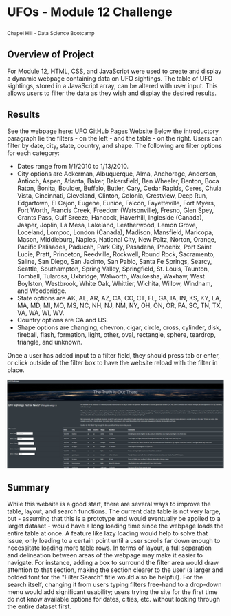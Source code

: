 # UFOs - Module 12 Challenge
<sub>Chapel Hill - Data Science Bootcamp</sub>

## Overview of Project
For Module 12, HTML, CSS, and JavaScript were used to create and display a dynamic webpage containing data on UFO sightings. The table of UFO sightings, stored in a JavaScript array, can be altered with user input. This allows users to filter the data as they wish and display the desired results.

## Results
See the webpage here: [UFO GitHub Pages Website](https://sburton7395.github.io/UFOs/)
Below the introductory paragraph lie the filters - on the left - and the table - on the right. Users can filter by date, city, state, country, and shape. The following are filter options for each category:
- Dates range from 1/1/2010 to 1/13/2010.
- City options are Ackerman, Albuquerque, Alma, Anchorage, Anderson, Antioch, Aspen, Atlanta, Baker, Bakersfield, Ben Wheeler, Benton, Boca Raton, Bonita, Boulder, Buffalo, Butler, Cary, Cedar Rapids, Ceres, Chula Vista, Cincinnati, Cleveland, Clinton, Colonia, Crestview, Deep Run, Edgartown, El Cajon, Eugene, Eunice, Falcon, Fayetteville, Fort Myers, Fort Worth, Francis Creek, Freedom (Watsonville), Fresno, Glen Spey, Grants Pass, Gulf Breeze, Hancock, Haverhill, Ingleside (Canada), Jasper, Joplin, La Mesa, Lakeland, Leatherwood, Lemon Grove, Loceland, Lompoc, London (Canada), Madison, Mansfield, Maricopa, Mason, Middleburg, Naples, National City, New Paltz, Norton, Orange, Pacific Palisades, Paducah, Park City, Pasadena, Phoenix, Port Saint Lucie, Pratt, Princeton, Reedville, Rockwell, Round Rock, Sacramento, Saline, San Diego, San Jacinto, San Pablo, Santa Fe Springs, Searcy, Seattle, Southampton, Spring Valley, Springfield, St. Louis, Taunton, Tomball, Tularosa, Uxbridge, Walworth, Waukesha, Waxhaw, West Boylston, Westbrook, White Oak, Whittier, Wichita, Willow, Windham, and Woodbridge.
- State options are AK, AL, AR, AZ, CA, CO, CT, FL, GA, IA, IN, KS, KY, LA, MA, MD, MI, MO, MS, NC, NH, NJ, NM, NY, OH, ON, OR, PA, SC, TN, TX, VA, WA, WI, WV.
- Country options are CA and US.
- Shape options are changing, chevron, cigar, circle, cross, cylinder, disk, fireball, flash, formation, light, other, oval, rectangle, sphere, teardrop, triangle, and unknown.

Once a user has added input to a filter field, they should press tab or enter, or click outside of the filter box to have the website reload with the filter in place.

![Main page](images/main-page.png)

## Summary
While this website is a good start, there are several ways to improve the table, layout, and search functions. The current data table is not very large, but - assuming that this is a prototype and would eventually be applied to a larget dataset - would have a long loading time since the webpage loads the entire table at once. A feature like lazy loading would help to solve that issue, only loading to a certain point until a user scrolls far down enough to necessitate loading more table rows. In terms of layout, a full separation and delineation between areas of the webpage may make it easier to navigate. For instance, adding a box to surround the filter area would draw attention to that section, making the section clearer to the user (a larger and bolded font for the "Filter Search" title would also be helpful). For the search itself, changing it from users typing filters free-hand to a drop-down menu would add significant usability; users trying the site for the first time do not know available options for dates, cities, etc. without looking through the entire dataset first.
